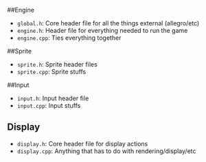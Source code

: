 ##Engine
- `global.h`: Core header file for all the things external (allegro/etc)
- `engine.h`: Header file for everything needed to run the game
- `engine.cpp`: Ties everything together

##Sprite
- `sprite.h`: Sprite header files
- `sprite.cpp`: Sprite stuffs

##Input
- `input.h`: Input header file
- `input.cpp`: Input stuffs

## Display
- `display.h`: Core header file for display actions
- `display.cpp`: Anything that has to do with rendering/display/etc

